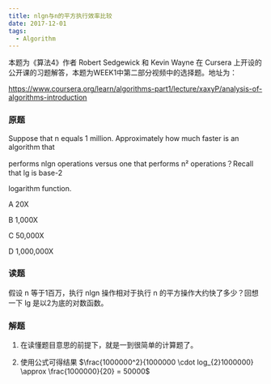 ```yaml
---
title: nlgn与n的平方执行效率比较
date: 2017-12-01
tags:
  - Algorithm
---
```


<script type="text/x-mathjax-config">

MathJax.Hub.Config({

tex2jax: {inlineMath: [['$','$'], ['\\(','\\)']]}

});

</script>


<script type="text/javascript" async

src="https://cdn.mathjax.org/mathjax/latest/MathJax.js?config=TeX-MML-AM_CHTML">

</script>


本题为《算法4》作者 Robert Sedgewick 和 Kevin Wayne 在 Cursera 上开设的公开课的习题解答，本题为WEEK1中第二部分视频中的选择题。地址为：

https://www.coursera.org/learn/algorithms-part1/lecture/xaxyP/analysis-of-algorithms-introduction


### 原题

Suppose that n equals 1 million. Approximately how much faster is an algorithm that

performs nlgn operations versus one that performs n² operations？Recall that lg is base-2

logarithm function.

A 20X

B 1,000X

C 50,000X

D 1,000,000X

### 读题

假设 n 等于1百万，执行 nlgn 操作相对于执行 n 的平方操作大约快了多少？回想一下 lg 是以2为底的对数函数。

### 解题

1. 在读懂题目意思的前提下，就是一到很简单的计算题了。

2. 使用公式可得结果 $\frac{1000000^2}{1000000 \cdot log_{2}1000000} \approx \frac{1000000}{20} = 50000$
